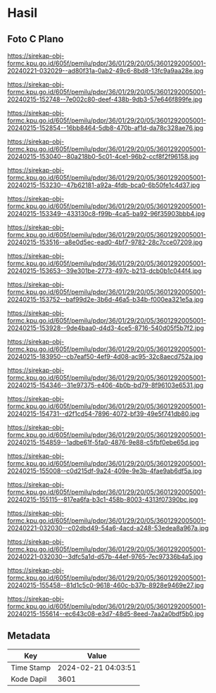 # Hasil

## Foto C Plano

https://sirekap-obj-formc.kpu.go.id/605f/pemilu/pdpr/36/01/29/20/05/3601292005001-20240221-032029--ad80f31a-0ab2-49c6-8bd8-13fc9a9aa28e.jpg

https://sirekap-obj-formc.kpu.go.id/605f/pemilu/pdpr/36/01/29/20/05/3601292005001-20240215-152748--7e002c80-deef-438b-9db3-57e646f899fe.jpg

https://sirekap-obj-formc.kpu.go.id/605f/pemilu/pdpr/36/01/29/20/05/3601292005001-20240215-152854--16bb8464-5db8-470b-af1d-da78c328ae76.jpg

https://sirekap-obj-formc.kpu.go.id/605f/pemilu/pdpr/36/01/29/20/05/3601292005001-20240215-153040--80a218b0-5c01-4ce1-96b2-ccf8f2f96158.jpg

https://sirekap-obj-formc.kpu.go.id/605f/pemilu/pdpr/36/01/29/20/05/3601292005001-20240215-153230--47b62181-a92a-4fdb-bca0-6b50fe1c4d37.jpg

https://sirekap-obj-formc.kpu.go.id/605f/pemilu/pdpr/36/01/29/20/05/3601292005001-20240215-153349--433130c8-f99b-4ca5-ba92-96f35903bbb4.jpg

https://sirekap-obj-formc.kpu.go.id/605f/pemilu/pdpr/36/01/29/20/05/3601292005001-20240215-153516--a8e0d5ec-ead0-4bf7-9782-28c7cce07209.jpg

https://sirekap-obj-formc.kpu.go.id/605f/pemilu/pdpr/36/01/29/20/05/3601292005001-20240215-153653--39e301be-2773-497c-b213-dcb0b1c044f4.jpg

https://sirekap-obj-formc.kpu.go.id/605f/pemilu/pdpr/36/01/29/20/05/3601292005001-20240215-153752--baf99d2e-3b6d-46a5-b34b-f000ea321e5a.jpg

https://sirekap-obj-formc.kpu.go.id/605f/pemilu/pdpr/36/01/29/20/05/3601292005001-20240215-153928--9de4baa0-d4d3-4ce5-8716-540d05f5b7f2.jpg

https://sirekap-obj-formc.kpu.go.id/605f/pemilu/pdpr/36/01/29/20/05/3601292005001-20240215-183950--cb7eaf50-4ef9-4d08-ac95-32c8aecd752a.jpg

https://sirekap-obj-formc.kpu.go.id/605f/pemilu/pdpr/36/01/29/20/05/3601292005001-20240215-154346--31e97375-e406-4b0b-bd79-8f96103e6531.jpg

https://sirekap-obj-formc.kpu.go.id/605f/pemilu/pdpr/36/01/29/20/05/3601292005001-20240215-154731--d2f1cd54-7896-4072-bf39-49e5f741db80.jpg

https://sirekap-obj-formc.kpu.go.id/605f/pemilu/pdpr/36/01/29/20/05/3601292005001-20240215-154859--1adbe61f-5fa0-4876-9e88-c5fbf0ebe65d.jpg

https://sirekap-obj-formc.kpu.go.id/605f/pemilu/pdpr/36/01/29/20/05/3601292005001-20240215-155008--c0d215df-9a24-409e-9e3b-4fae9ab6df5a.jpg

https://sirekap-obj-formc.kpu.go.id/605f/pemilu/pdpr/36/01/29/20/05/3601292005001-20240215-155115--817ea6fa-b3c1-458b-8003-4313f07390bc.jpg

https://sirekap-obj-formc.kpu.go.id/605f/pemilu/pdpr/36/01/29/20/05/3601292005001-20240221-032030--c02dbd49-54a6-4acd-a248-53edea8a967a.jpg

https://sirekap-obj-formc.kpu.go.id/605f/pemilu/pdpr/36/01/29/20/05/3601292005001-20240221-032030--3dfc5a1d-d57b-44ef-9765-7ec97336b4a5.jpg

https://sirekap-obj-formc.kpu.go.id/605f/pemilu/pdpr/36/01/29/20/05/3601292005001-20240215-155458--81d1c5c0-9618-460c-b37b-8928e9469e27.jpg

https://sirekap-obj-formc.kpu.go.id/605f/pemilu/pdpr/36/01/29/20/05/3601292005001-20240215-155614--ec643c08-e3d7-48d5-8eed-7aa2a0bdf5b0.jpg


## Metadata

| Key        | Value               |
| ---------- | ------------------- |
| Time Stamp | 2024-02-21 04:03:51 |
| Kode Dapil | 3601                |




